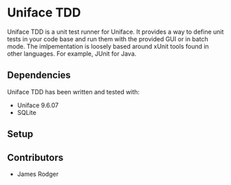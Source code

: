 # Uniface TDD #

Uniface TDD is a unit test runner for Uniface. It provides a way to define unit tests in your code base and run them with the provided GUI or in batch mode. The imlpementation is loosely based around xUnit tools found in other languages. For example, JUnit for Java.

## Dependencies ##

Uniface TDD has been written and tested with:

 * Uniface 9.6.07
 * SQLite

## Setup ##


## Contributors ##

* James Rodger